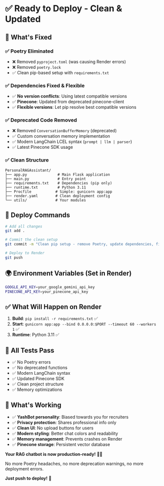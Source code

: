 # ✅ Ready to Deploy - Clean & Updated

## 🎉 What's Fixed

### ✅ **Poetry Eliminated**
- ❌ Removed `pyproject.toml` (was causing Render errors)
- ❌ Removed `poetry.lock` 
- ✅ Clean pip-based setup with `requirements.txt`

### ✅ **Dependencies Fixed & Flexible**
- ✅ **No version conflicts**: Using latest compatible versions
- ✅ **Pinecone**: Updated from deprecated pinecone-client
- ✅ **Flexible versions**: Let pip resolve best compatible versions

### ✅ **Deprecated Code Removed**
- ❌ Removed `ConversationBufferMemory` (deprecated)
- ✅ Custom conversation memory implementation
- ✅ Modern LangChain LCEL syntax (`prompt | llm | parser`)
- ✅ Latest Pinecone SDK usage

### ✅ **Clean Structure**
```
PersonalRAGAssistant/
├── app.py              # Main Flask application
├── main.py             # Entry point
├── requirements.txt    # Dependencies (pip only)
├── runtime.txt         # Python 3.11
├── Procfile           # Simple: gunicorn app:app
├── render.yaml        # Clean deployment config
└── utils/             # Your modules
```

## 🚀 Deploy Commands

```bash
# Add all changes
git add .

# Commit the clean setup
git commit -m "Clean pip setup - remove Poetry, update dependencies, fix deprecations"

# Deploy to Render
git push
```

## 🌍 Environment Variables (Set in Render)

```bash
GOOGLE_API_KEY=your_google_gemini_api_key
PINECONE_API_KEY=your_pinecone_api_key
```

## ✅ What Will Happen on Render

1. **Build**: `pip install -r requirements.txt` ✅
2. **Start**: `gunicorn app:app --bind 0.0.0.0:$PORT --timeout 60 --workers 1` ✅
3. **Runtime**: Python 3.11 ✅

## 🧪 All Tests Pass

- ✅ No Poetry errors
- ✅ No deprecated functions
- ✅ Modern LangChain syntax
- ✅ Updated Pinecone SDK
- ✅ Clean project structure
- ✅ Memory optimizations

## 🎯 What's Working

- ✅ **YashBot personality**: Biased towards you for recruiters
- ✅ **Privacy protection**: Shares professional info only
- ✅ **Clean UI**: No upload buttons for users
- ✅ **Modern styling**: Better chat colors and readability
- ✅ **Memory management**: Prevents crashes on Render
- ✅ **Pinecone storage**: Persistent vector database

**Your RAG chatbot is now production-ready!** 🚀✨

No more Poetry headaches, no more deprecation warnings, no more deployment errors.

**Just push to deploy!** 🎉
